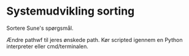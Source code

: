 # Systemudvikling sorting
 Sortere Sune's spørgsmål.
 
 Ændre pathwf til jeres ønskede path. Kør scripted igennem en Python interpreter eller cmd/terminalen.
 

